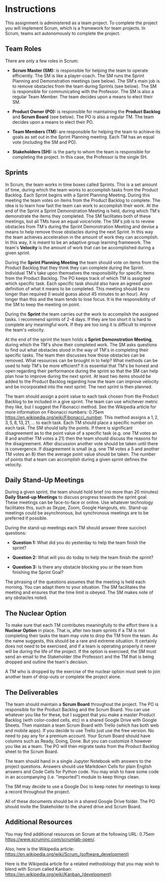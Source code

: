 Instructions 
============

This assignment is administered as a team project. To complete the project you
will implement Scrum, which is a framework for team projects. In Scrum,
teams act autonomously to complete the project.

Team Roles 
----------

There are only a few roles in Scrum:

-   **Scrum Master (SM):** is responsible for helping the team to
    operate efficiently. The SM is like a player-coach. The SM runs the
    Sprint Planning and Demonstration meetings (see below). The SM's
    main job is to remove obstacles from the team during Sprints (see
    below). The SM is responsible for communicating with the Professor.
    The SM is also a regular Team Member. The team decides upon a means
    to elect their SM.

-   **Product Owner (PO):** is responsible for maintaining the **Product
    Backlog** and **Scrum Board** (see below). The PO is also a regular
    TM. The team decides upon a means to elect their PO.

-   **Team Members (TM):** are responsible for helping the team to
    achieve its goals as set out in the Sprint Planning meeting. Each TM
    has an equal vote (including the SM and PO).

-   **Stakeholders (SH):** is the party to whom the team is responsible
    for completing the project. In this case, the Professor is the
    single SH.

Sprints 
-------

In Scrum, the team works in time boxes called Sprints. This is a set
amount of time, during which the team works to accomplish tasks from the
Product Backlog. Each Sprint begins with a Sprint Planning Meeting.
During this meeting the team votes on items from the Product Backlog to
complete. The idea is to learn how fast the team can work to accomplish
their work. At the end of the Sprint a Sprint Demonstration Meeting is
held, during which TM's demonstrate the items they completed. The SM
facilitates both of these meetings, but all TMs have an equal voice/vote.
The SM's job is to review obstacles from TM's during the Sprint
Demonstration Meeting and devise a means to help remove those obstacles
during the next Sprint. In this way the team achieves acceleration in
the amount of work they can accomplish. In this way, it is meant to be
an adaptive group learning framework. The team's **Velocity** is the
amount of work that can be accomplished during a given sprint.

During the **Sprint Planning Meeting** the team should vote on items
from the Product Backlog that they think they can complete during the
Sprint. Individual TM's take upon themselves the responsibility for
specific items from the Product Backlog. The PO keeps track of which TM
is assigned which specific task. Each specific task should also have an
agreed upon definition of what it means to be completed. This meeting
should be no longer than required (I would guess about 45 minutes to an
hour). Any longer than this and the team tends to lose focus. It is the
responsibility of the SM to keep the meeting on point.

During the **Sprint** the team carries out the work to accomplish the
assigned tasks. I recommend sprints of 2-4 days. If they are too short
it is hard to complete any meaningful work. If they are too long it is
difficult to improve the team's velocity.

At the end of the sprint the team holds a **Sprint Demonstration
Meeting**, during which the TM's show their completed work. The SM asks
questions to find out what obstacles stood in the way of TM's in
completing their specific tasks. The team then discusses how those
obstacles can be removed. What resources can be brought in to help? What
methods can be used to help TM's be more efficient? It is essential that
TM's be honest and open regarding their performance during the sprint so
that the SM can help plan how to improve during the next sprint. At
least two items should be added to the Product Backlog regarding how the
team can improve velocity and be incorporated into the next sprint. The
next sprint is then planned.

The team should assign a point value to each task chosen from the
Product Backlog to be included in a give sprint. The team can use
whichever metric they like, but I suggest the Fibonacci method. See the
Wikipedia article for more information on Fibonacci numbers: 0.75em
<https://en.wikipedia.org/wiki/Fibonacci_number>. This method assigns a
$1, 2, 3, 5, 8, 13, 21, \ldots$ to each task. Each TM should place a
specific number on each task. The SM should tally the points. If there
is significant disagreement as to the point value of a specific task
(e.g. one TM votes an 8 and another TM votes a 21) then the team should
discuss the reasons for the disagreement. After discussion another vote
should be taken until there is convergence. If disagreement is small
(e.g. one TM votes a 5 and another TM votes an 8) then the average point
value should be taken. The number of points that a team can accomplish
during a given sprint defines the velocity.

Daily Stand-Up Meetings 
-----------------------

During a given sprint, the team should hold brief (no more than 20
minutes) **Daily Stand-up Meetings** to discuss progress towards the
sprint goal. These meetings can be face-to-face or online. Use whatever
technology facilitates this, such as Skype, Zoom, Google Hangouts, etc.
Stand-up meetings could be asynchronous, but synchronous meetings are to
be preferred if possible.

During the stand-up meetings each TM should answer three succinct
questions:

-   **Question 1:** What did you do yesterday to help the team finish
    the sprint?

-   **Question 2:** What will you do today to help the team finish the
    sprint?

-   **Question 3:** Is there any obstacle blocking you or the team from
    finishing the Sprint Goal?

The phrasing of the questions assumes that the meeting is held each
morning. You can adapt them to your situation. The SM facilitates the
meeting and ensures that the time limit is obeyed. The SM makes note of
any obstacles noted.

The Nuclear Option 
------------------

To make sure that each TM contributes meaningfully to the effort there
is a **Nuclear Option** in place. That is, after two team sprints if a
TM is not completing their tasks the team may vote to drop the TM from
the team. As the name suggests, this should be a rare and extreme
situation. It certainly does not need to be exercised, and if a team is
operating properly it never will be during the life of the project. If the
option is exercised, the SM must send an email to the Stakeholder (the
Professor) and the TM that is being dropped and outline the team's
decision.

A TM who is dropped by the exercise of the nuclear option must seek to
join another team of drop-outs or complete the project alone.

The Deliverables 
----------------

The team should maintain a **Scrum Board** throughout the project. The PO 
is responsible for the Product Backlog and the Scrum Board. You can use 
whatever you like for these, but I suggest that you make a master 
Product Backlog (with color-coded cells, etc) in a shared Google Drive 
with Google Sheets. Then maintain a team Scrum Board with Trello (which
has both web and mobile apps). If you decide to use Trello just use the
free version. No need to pay any for a premium account. Your Scrum Board
should have columns such as Ready, Doing, Done. But you can customize it 
however you like as a team. The PO will then migrate tasks from the
Product Backlog sheet to the Scrum Board. 

The team should hand in a single Jupyter Notebook with answers to the
project questions. Answers should use Markdown Cells for plain English
answers and Code Cells for Python code. You may wish to have some code in 
an accompanying (i.e. "imported") module to keep things clean. 

The SM may decide to use a Google Doc to keep notes for meetings to keep
a record throughout the project.

All of these documents should be in a shared Google Drive folder. The PO
should invite the Stakeholder to the shared drive and Scrum Board. 

Additional Resources 
--------------------

You may find additional resources on Scrum at the following URL: 0.75em
<https://www.scruminc.com/scrumlab-open/>.

Also, here is the Wikipedia article: <https://en.wikipedia.org/wiki/Scrum_(software_development)>

Here is the Wikipedia article for a related methodology that you may wish to blend with Scrum
called Kanban: <https://en.wikipedia.org/wiki/Kanban_(development)>
